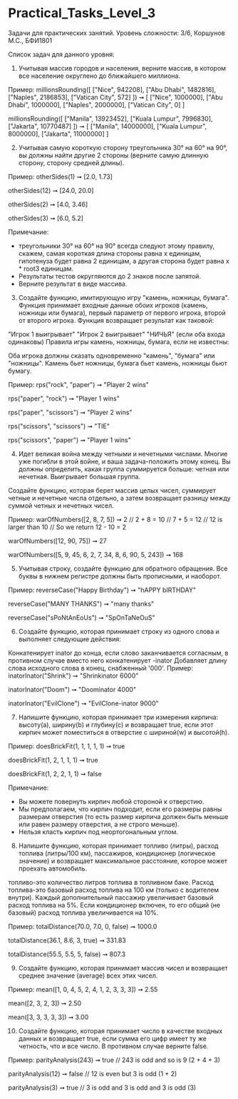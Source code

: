 # Practical_Tasks_Level_3
Задачи для практических занятий. Уровень сложности: 3/6, Коршунов М.С., БФИ1801

Список задач для данного уровня: 


1.	Учитывая массив городов и населения, верните массив, в котором все население округлено до ближайшего миллиона.

Пример:
millionsRounding([
  ["Nice", 942208],
  ["Abu Dhabi", 1482816],
  ["Naples", 2186853],
  ["Vatican City", 572]
]) ➞ [
  ["Nice", 1000000],
  ["Abu Dhabi", 1000000],
  ["Naples", 2000000],
  ["Vatican City", 0]
]

millionsRounding([
  ["Manila", 13923452],
  ["Kuala Lumpur", 7996830],
  ["Jakarta", 10770487]
]) ➞ [
  ["Manila", 14000000],
  ["Kuala Lumpur", 8000000],
  ["Jakarta", 11000000]
]



2.	Учитывая самую короткую сторону треугольника 30° на 60° на 90°, вы должны найти другие 2 стороны (верните самую длинную сторону, сторону средней длины).

Пример:
otherSides(1) ➞ [2.0, 1.73]

otherSides(12) ➞ [24.0, 20.0]

otherSides(2) ➞ [4.0, 3.46]

otherSides(3) ➞ [6.0, 5.2]

Примечание:
- треугольники 30° на 60° на 90° всегда следуют этому правилу, скажем, самая короткая длина стороны равна x единицам, гипотенуза будет равна 2 единицам, а другая сторона будет равна x * root3 единицам.
- Результаты тестов округляются до 2 знаков после запятой.
- Верните результат в виде массива.




3.	Создайте функцию, имитирующую игру "камень, ножницы, бумага". Функция принимает входные данные обоих игроков (камень, ножницы или бумага), первый параметр от первого игрока, второй от второго игрока. Функция возвращает результат как таковой:

"Игрок 1 выигрывает"
"Игрок 2 выигрывает"
"НИЧЬЯ" (если оба входа одинаковы)
Правила игры камень, ножницы, бумага, если не известны:

Оба игрока должны сказать одновременно "камень", "бумага" или "ножницы".
Камень бьет ножницы, бумага бьет камень, ножницы бьют бумагу.

Пример:
rps("rock", "paper") ➞ "Player 2 wins"

rps("paper", "rock") ➞ "Player 1 wins"

rps("paper", "scissors") ➞ "Player 2 wins"

rps("scissors", "scissors") ➞ "TIE"

rps("scissors", "paper") ➞ "Player 1 wins"



4.	Идет великая война между четными и нечетными числами. Многие уже погибли в этой войне, и ваша задача-положить этому конец. Вы должны определить, какая группа суммируется больше: четная или нечетная. Выигрывает большая группа.

Создайте функцию, которая берет массив целых чисел, суммирует четные и нечетные числа отдельно, а затем возвращает разницу между суммой четных и нечетных чисел.

Пример:
warOfNumbers([2, 8, 7, 5]) ➞ 2
// 2 + 8 = 10
// 7 + 5 = 12
// 12 is larger than 10
// So we return 12 - 10 = 2

warOfNumbers([12, 90, 75]) ➞ 27

warOfNumbers([5, 9, 45, 6, 2, 7, 34, 8, 6, 90, 5, 243]) ➞ 168



5.	Учитывая строку, создайте функцию для обратного обращения. Все буквы в нижнем регистре должны быть прописными, и наоборот.

Пример:
reverseCase("Happy Birthday") ➞ "hAPPY bIRTHDAY"

reverseCase("MANY THANKS") ➞ "many thanks"

reverseCase("sPoNtAnEoUs") ➞ "SpOnTaNeOuS"



6.	Создайте функцию, которая принимает строку из одного слова и выполняет следующие действия:

Конкатенирует inator до конца, если слово заканчивается согласным, в противном случае вместо него конкатенирует  -inator
Добавляет длину слова исходного слова в конец, снабженный '000'.
Пример:
inatorInator("Shrink") ➞ "Shrinkinator 6000"

inatorInator("Doom") ➞ "Doominator 4000"

inatorInator("EvilClone") ➞ "EvilClone-inator 9000"



7.	Напишите функцию, которая принимает три измерения кирпича: высоту(a), ширину(b) и глубину(c) и возвращает true, если этот кирпич может поместиться в отверстие с шириной(w) и высотой(h).

Пример:
doesBrickFit(1, 1, 1, 1, 1) ➞ true

doesBrickFit(1, 2, 1, 1, 1) ➞ true

doesBrickFit(1, 2, 2, 1, 1) ➞ false

Примечание:
- Вы можете повернуть кирпич любой стороной к отверстию.
- Мы предполагаем, что кирпич подходит, если его размеры равны размерам отверстия (то есть размер кирпича должен быть меньше или равен размеру отверстия, а не строго меньше).
- Нельзя класть кирпич под неортогональным углом.



8.	Напишите функцию, которая принимает топливо (литры), расход топлива (литры/100 км), пассажиров, кондиционер (логическое значение) и возвращает максимальное расстояние, которое может проехать автомобиль.

топливо-это количество литров топлива в топливном баке.
Расход топлива-это базовый расход топлива на 100 км (только с водителем внутри).
Каждый дополнительный пассажир увеличивает базовый расход топлива на 5%.
Если кондиционер включен, то его общий (не базовый) расход топлива увеличивается на 10%.

Пример:
totalDistance(70.0, 7.0, 0, false) ➞ 1000.0

totalDistance(36.1, 8.6, 3, true) ➞ 331.83

totalDistance(55.5, 5.5, 5, false) ➞ 807.3



9.	Создайте функцию, которая принимает массив чисел и возвращает среднее значение (average) всех этих чисел.

Пример:
mean([1, 0, 4, 5, 2, 4, 1, 2, 3, 3, 3]) ➞ 2.55

mean([2, 3, 2, 3]) ➞ 2.50

mean([3, 3, 3, 3, 3]) ➞ 3.00



10.	Создайте функцию, которая принимает число в качестве входных данных и возвращает true, если сумма его цифр имеет ту же четность, что и все число. В противном случае верните false.

Пример:
parityAnalysis(243) ➞ true
// 243 is odd and so is 9 (2 + 4 + 3)

parityAnalysis(12) ➞ false
// 12 is even but 3 is odd (1 + 2)

parityAnalysis(3) ➞ true
// 3 is odd and 3 is odd and 3 is odd (3)
